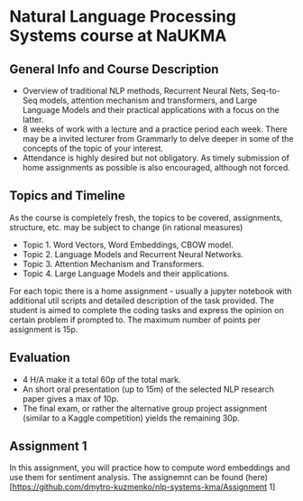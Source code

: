 # Natural Language Processing Systems course at NaUKMA

## General Info and Course Description
- Overview of traditional NLP methods, Recurrent Neural Nets, Seq-to-Seq models, attention mechanism and transformers, and Large Language Models and their practical applications with a focus on the latter.
- 8 weeks of work with a lecture and a practice period each week. There may be a invited lecturer from Grammarly to delve deeper in some of the concepts of the topic of your interest.
- Attendance is highly desired but not obligatory. As timely submission of home assignments as possible is also encouraged, although not forced.

## Topics and Timeline
As the course is completely fresh, the topics to be covered, assignments, structure, etc. may be subject to change (in rational measures)
- Topic 1. Word Vectors, Word Embeddings, CBOW model.
- Topic 2. Language Models and Recurrent Neural Networks.
- Topic 3. Attention Mechanism and Transformers.
- Topic 4. Large Language Models and their applications.

For each topic there is a home assignment - usually a jupyter notebook with additional util scripts and detailed description of the task provided. The student is aimed to complete the coding tasks and express the opinion on certain problem if prompted to. The maximum number of points per assignment is 15p. 

## Evaluation
- 4 H/A make it a total 60p of the total mark.
- An short oral presentation (up to 15m) of the selected NLP research paper gives a max of 10p.
- The final exam, or rather the alternative group project assignment (similar to a Kaggle competition) yields the remaining 30p.

## Assignment 1
In this assignment, you will practice how to compute word embeddings and use them for sentiment analysis. The assignemnt can be found (here)[https://github.com/dmytro-kuzmenko/nlp-systems-kma/Assignment 1]